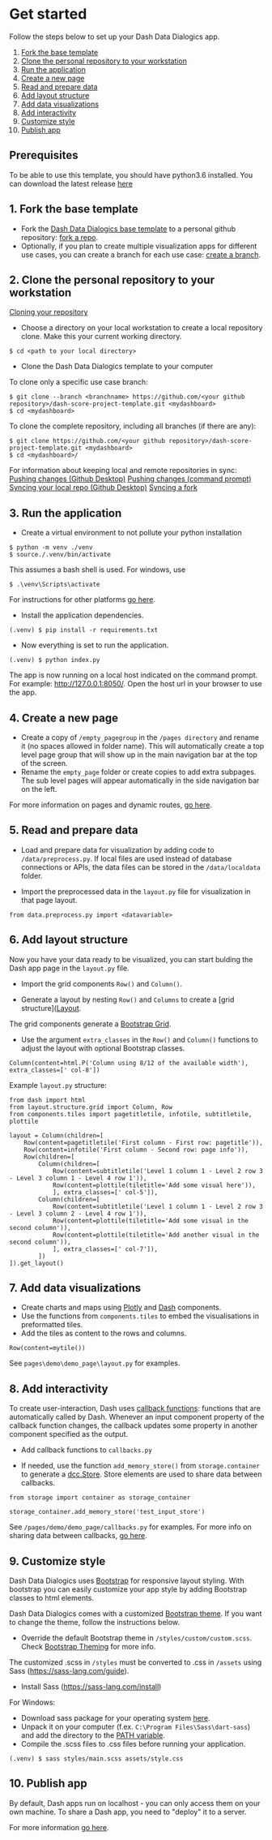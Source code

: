 # Get started

Follow the steps below to set up your Dash Data Dialogics app.
1. [Fork the base template](#1_fork)
2. [Clone the personal repository to your workstation](#2_clone)
3. [Run the application](#3_run)
4. [Create a new page](#4_createpage)
5. [Read and prepare data](#5_preprocess)
6. [Add layout structure](#6_grid)
7. [Add data visualizations](#7_visualize)
8. [Add interactivity](#8_callbacks)
9. [Customize style](#9_style)
10. [Publish app](#10_publish)

## Prerequisites

To be able to use this template, you should have python3.6 installed. You can download the latest release [here](https://www.python.org/downloads/release/python-368/)

## 1. Fork the base template<a id='1_fork'></a>

* Fork the [Dash Data Dialogics base template](https://github.com/lab9k/dash-score-project-template) to a
personal github repository: [fork a repo](https://docs.github.com/en/get-started/quickstart/fork-a-repo#forking-a-repository).
* Optionally, if you plan to create multiple visualization apps for different use cases, you can create a branch for each use case:
[create a branch](https://docs.github.com/en/pull-requests/collaborating-with-pull-requests/proposing-changes-to-your-work-with-pull-requests/creating-and-deleting-branches-within-your-repository).

## 2. Clone the personal repository to your workstation<a id='2_clone'></a>

[Cloning your repository](https://docs.github.com/en/get-started/quickstart/fork-a-repo#cloning-your-forked-repository)

* Choose a directory on your local workstation to create a local repository clone. Make this your current working directory.

```shell
$ cd <path to your local directory>
```

* Clone the Dash Data Dialogics template to your computer

To clone only a specific use case branch:
```shell
$ git clone --branch <branchname> https://github.com/<your github repository>/dash-score-project-template.git <mydashboard>
$ cd <mydashboard>
```

To clone the complete repository, including all branches (if there are any):
```shell
$ git clone https://github.com/<your github repository>/dash-score-project-template.git <mydashboard>
$ cd <mydashboard>/
```

For information about keeping local and remote repositories in sync:
[Pushing changes (Github Desktop)](https://docs.github.com/en/desktop/contributing-and-collaborating-using-github-desktop/making-changes-in-a-branch/pushing-changes-to-github)
[Pushing changes (command prompt)](https://docs.github.com/en/get-started/using-git/pushing-commits-to-a-remote-repository)
[Syncing your local repo (Github Desktop)](https://docs.github.com/en/desktop/contributing-and-collaborating-using-github-desktop/keeping-your-local-repository-in-sync-with-github/syncing-your-branch)
[Syncing a fork](https://docs.github.com/en/pull-requests/collaborating-with-pull-requests/working-with-forks/syncing-a-fork)

## 3. Run the application<a id='3_run'></a>

* Create a virtual environment to not pollute your python installation

```shell
$ python -m venv ./venv
$ source./.venv/bin/activate
```
This assumes a bash shell is used. For windows, use

```shell
$ .\venv\Scripts\activate
```
For instructions for other platforms [go here](https://docs.python.org/3/library/venv.html).

* Install the application dependencies.

```shell
(.venv) $ pip install -r requirements.txt
```

* Now everything is set to run the application.

```shell
(.venv) $ python index.py
```

The app is now running on a local host indicated on the command prompt. For example: http://127.0.0.1:8050/.
Open the host url in your browser to use the app.

## 4. Create a new page<a id='4_createpage'></a>

* Create a copy of `/empty_pagegroup` in the `/pages directory` and rename it (no spaces allowed in folder name).
This will automatically create a top level page group that will show up in the main navigation bar at the top of the screen.
* Rename the `empty_page` folder or create copies to add extra subpages.
The sub level pages will appear automatically in the side navigation bar on the left.

For more information on pages and dynamic routes, [go here](./32_routes.md).

## 5. Read and prepare data<a id='5_preprocess'></a>

* Load and prepare data for visualization by adding code to `/data/preprocess.py`.
If local files are used instead of database connections or APIs, the data files can be stored in the `/data/localdata` folder.

* Import the preprocessed data in the `layout.py` file for visualization in that page layout.

```
from data.preprocess.py import <datavariable>
```

## 6. Add layout structure<a id='6_grid'></a>

Now you have your data ready to be visualized, you can start bulding the Dash app page in the `layout.py` file.

* Import the grid components `Row()` and `Column()`.

* Generate a layout by nesting `Row()` and `Columns` to create a [grid structure]([Layout](./33_layout.md).

The grid components generate a [Bootstrap Grid](https://getbootstrap.com/docs/4.0/layout/grid/).

* Use the argument `extra_classes` in the `Row()` and `Column()` functions to adjust the layout with optional Bootstrap classes.

```
Column(content=html.P('Column using 8/12 of the available width'), extra_classes=[' col-8'])
```

Example `layout.py` structure:
```
from dash import html
from layout.structure.grid import Column, Row
from components.tiles import pagetitletile, infotile, subtitletile, plottile

layout = Column(children=[
    Row(content=pagetitletile('First column - First row: pagetitle')),
    Row(content=infotile('First column - Second row: page info')),
    Row(children=[
        Column(children=[
            Row(content=subtitletile('Level 1 column 1 - Level 2 row 3 - Level 3 column 1 - Level 4 row 1')),
            Row(content=plottile(tiletitle='Add some visual here')),
            ], extra_classes=[' col-5']),
        Column(children=[
            Row(content=subtitletile('Level 1 column 1 - Level 2 row 3 - Level 3 column 2 - Level 4 row 1')),
            Row(content=plottile(tiletitle='Add some visual in the second column')),
            Row(content=plottile(tiletitle='Add another visual in the second column')),
            ], extra_classes=[' col-7']),
        ])
]).get_layout()
```

## 7. Add data visualizations<a id='7_visualize'></a>

* Create charts and maps using [Plotly](https://plotly.com/python/) and [Dash](https://dash.gallery/Portal/) components.
* Use the functions from `components.tiles` to embed the visualisations in preformatted tiles.
* Add the tiles as content to the rows and columns.
```
Row(content=mytile())
```

See `pages\demo\demo_page\layout.py` for examples.

## 8. Add interactivity<a id='8_callbacks'></a>

To create user-interaction, Dash uses [callback functions](https://dash.plotly.com/basic-callbacks): functions that are
automatically called by Dash. Whenever an input component property of the callback function changes, the callback updates some property
in another component specified as the output.

* Add callback functions to `callbacks.py`

* If needed, use the function `add_memory_store()` from `storage.container` to generate
a [dcc.Store](https://dash.plotly.com/dash-core-components/store).
Store elements are used to share data between callbacks.

```
from storage import container as storage_container

storage_container.add_memory_store('test_input_store')
```

See `/pages/demo/demo_page/callbacks.py` for examples.
For more info on sharing data between callbacks, [go here](https://dash.plotly.com/sharing-data-between-callbacks).


## 9. Customize style<a id='9_style'></a>

Dash Data Dialogics uses [Bootstrap](https://getbootstrap.com/) for responsive layout styling.
With bootstrap you can easily customize your app style by adding Bootstrap classes to html elements.

Dash Data Dialogics comes with a customized [Bootstrap theme](https://getbootstrap.com/docs/4.0/getting-started/theming/).
If you want to change the theme, follow the instructions below.

* Override the default Bootstrap theme in `/styles/custom/custom.scss`. Check [Bootstrap Theming](https://getbootstrap.com/docs/4.0/getting-started/theming/) for more info.

The customized .scss in `/styles` must be converted to .css in `/assets` using Sass (https://sass-lang.com/guide).
* Install Sass (https://sass-lang.com/install)

For Windows:
* Download sass package for your operating system [here](https://github.com/sass/dart-sass/releases/tag/1.49.9).
* Unpack it on your computer (f.ex. `C:\Program Files\Sass\dart-sass`) and add the directory to the [PATH variable](https://katiek2.github.io/path-doc/).
* Compile the .scss files to .css files before running your application.

```shell
(.venv) $ sass styles/main.scss assets/style.css
```

## 10. Publish app<a id='10_publish'></a>

By default, Dash apps run on localhost - you can only access them on your own machine. To share a Dash app, you need to "deploy" it to a server. 

For more information [go here](https://dash.plotly.com/deployment). 









